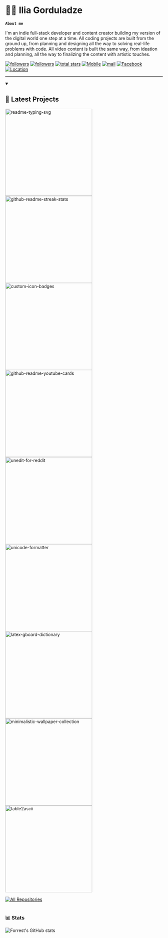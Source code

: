 # 🏄‍♂️ Ilia Gorduladze

**`About me`**

I'm an indie full-stack developer and content creator building my version of the digital world one step at a time. All coding projects are built from the ground up, from planning and designing all the way to solving real-life problems with code. All video content is built the same way, from ideation and planning, all the way to finalizing the content with artistic touches.

   <p align="left">
      <a href="https://github.com/tajmahal1?tab=repositories">
         <img alt="followers" title="Follow me on Github" src="https://custom-icon-badges.demolab.com/badge/-My%20Repos-blue?style=for-the-badge&logoColor=white&logo=repo"/></a>
      <a href="https://github.com/tajmahal1?tab=followers">
         <img alt="followers" title="Follow me on Github" src="https://custom-icon-badges.demolab.com/github/followers/tajmahal1?color=236ad3&labelColor=1155ba&style=for-the-badge&logo=person-add&label=Follow&logoColor=white"/></a>
            <a href="https://github.com/tajmahal1?tab=repositories&sort=stargazers">
         <img alt="total stars" title="Total stars on GitHub" src="https://custom-icon-badges.demolab.com/github/stars/tajmahal1?color=55960c&style=for-the-badge&labelColor=488207&logo=star"/></a>
         <a href="#">
         <img alt="Mobile" title="Mobile" src="https://custom-icon-badges.demolab.com/badge/-550--001--761-orange?style=for-the-badge&logo=phone&logoColor=white"/></a> 
            <a href="mailto:iliagorduladze1@gmail.com">
         <img alt="mail" title="Mail" src="https://custom-icon-badges.demolab.com/badge/-Gmail-red?style=for-the-badge&logo=mention&logoColor=white"/></a>
            <a href="https://facebook.com/i.gorduladze">
         <img alt="Facebook" title="Facebook" src="https://custom-icon-badges.demolab.com/badge/-Facebook-blue?style=for-the-badge&logo=comment-discussion&logoColor=white"/></a>
            <a href="#">
         <img alt="Location" title="Location" src="https://custom-icon-badges.demolab.com/badge/Tbilisi-GEO-purple?style=for-the-badge&logo=location&logoColor=white"/></a>
   </p>

---

<details open> 
  <summary><h2>📘 Latest Projects</h2></summary>

  <!-- Repo info cards - https://github.com/tajmahal1/github-readme-stats -->
  <!-- Small repo cards (fork) - https://github.com/tajmahal1/github-readme-stats -->
  <p align="left">
    <a href="https://github.com/DenverCoder1/readme-typing-svg"><img width="278" src="https://denvercoder1-github-readme-stats.vercel.app/api/pin/?username=DenverCoder1&repo=readme-typing-svg&theme=react&bg_color=1F222E&title_color=F85D7F&hide_border=true&icon_color=F8D866&show_icons=false" alt="readme-typing-svg"></a>
    <a href="https://github.com/DenverCoder1/github-readme-streak-stats"><img width="278" src="https://denvercoder1-github-readme-stats.vercel.app/api/pin/?username=DenverCoder1&repo=github-readme-streak-stats&theme=react&bg_color=1F222E&title_color=F85D7F&hide_border=true&icon_color=F8D866&show_icons=false" alt="github-readme-streak-stats"></a>
    <a href="https://github.com/DenverCoder1/custom-icon-badges"><img width="278" src="https://denvercoder1-github-readme-stats.vercel.app/api/pin?username=DenverCoder1&repo=custom-icon-badges&theme=react&bg_color=1F222E&title_color=F85D7F&hide_border=true&icon_color=F8D866&show_icons=false" alt="custom-icon-badges"></a>
    <a href="https://github.com/DenverCoder1/github-readme-youtube-cards"><img width="278" src="https://denvercoder1-github-readme-stats.vercel.app/api/pin/?username=DenverCoder1&repo=github-readme-youtube-cards&theme=react&bg_color=1F222E&title_color=F85D7F&hide_border=true&icon_color=F8D866&show_icons=false" alt="github-readme-youtube-cards"></a>
    <a href="https://github.com/DenverCoder1/unedit-for-reddit"><img width="278" src="https://denvercoder1-github-readme-stats.vercel.app/api/pin/?username=DenverCoder1&repo=unedit-for-reddit&theme=react&bg_color=1F222E&title_color=F85D7F&hide_border=true&icon_color=F8D866&show_icons=false" alt="unedit-for-reddit"></a>
    <a href="https://github.com/DenverCoder1/unicode-formatter"><img width="278" src="https://denvercoder1-github-readme-stats.vercel.app/api/pin/?username=DenverCoder1&repo=unicode-formatter&theme=react&bg_color=1F222E&title_color=F85D7F&hide_border=true&icon_color=F8D866&show_icons=false" alt="unicode-formatter"></a>
    <a href="https://github.com/DenverCoder1/latex-gboard-dictionary"><img width="278" src="https://denvercoder1-github-readme-stats.vercel.app/api/pin/?username=DenverCoder1&repo=latex-gboard-dictionary&theme=react&bg_color=1F222E&title_color=F85D7F&hide_border=true&icon_color=F8D866&show_icons=false&show_description=false" alt="latex-gboard-dictionary"></a>
    <a href="https://github.com/DenverCoder1/minimalistic-wallpaper-collection"><img width="278" src="https://denvercoder1-github-readme-stats.vercel.app/api/pin/?username=DenverCoder1&repo=minimalistic-wallpaper&theme=react&bg_color=1F222E&title_color=F85D7F&hide_border=true&icon_color=F8D866&show_icons=false&show_description=false" alt="minimalistic-wallpaper-collection"></a>
    <a href="https://github.com/DenverCoder1/table2ascii"><img width="278" src="https://denvercoder1-github-readme-stats.vercel.app/api/pin/?username=DenverCoder1&repo=table2ascii&theme=react&bg_color=1F222E&title_color=F85D7F&hide_border=true&icon_color=F8D866&show_icons=false&show_description=false" alt="table2ascii"></a>
  </p>

  <a href="https://github.com/DenverCoder1?tab=repositories&sort=stargazers"><img alt="All Repositories" title="All Repositories" src="https://custom-icon-badges.demolab.com/badge/-Click%20Here%20For%20All%20My%20Repos-1F222E?style=for-the-badge&logoColor=white&logo=repo"/></a>
</details>

#

### 📊 Stats

![Forrest's GitHub stats](https://github-readme-stats.vercel.app/api?username=tajmahal1&show_icons=true&theme=gruvbox)

<!-- ![GitHub Streak](https://streak-stats.demolab.com?user=tajmahal1&theme=gruvbox&border_radius=4.5) -->
